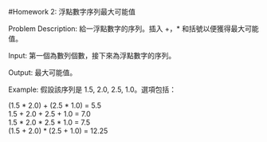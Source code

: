 #Homework 2: 浮點數字序列最大可能值

Problem Description:
給一浮點數字的序列。插入 +，* 和括號以便獲得最大可能值。

Input:
第一個為數列個數，接下來為浮點數字的序列。

Output:
最大可能值。

Example:
假設該序列是 1.5, 2.0, 2.5, 1.0。選項包括：

(1.5 * 2.0) + (2.5 * 1.0) = 5.5</br>
1.5 + 2.0 + 2.5 + 1.0 = 7.0</br>
1.5 * 2.0 * 2.5 * 1.0 = 7.5</br>
(1.5 + 2.0) * (2.5 + 1.0) = 12.25
